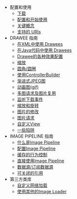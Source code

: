 - 配置和使用
  - [下载](download-fresco.md)
  - [配置和开始使用](configuration.md)
  - [关键概念](concepts.md)
  - [支持的 URIs](supported-uris.md)
- DRAWEE 指南
  - [在XML中使用 Drawees](using-drawees-xml.md)
  - [在Java代码中使用 Drawees](using-drawees-code.md)
  - [Drawee的各种效果配置](drawee-components.md)
  - [缩放](scaling.md)
  - [圆角/圆圈](rounded-corners-and-circles.md)
  - [使用ControllerBuilder](using-controllerbuilder.md)
  - [渐进式JPEG图](progressive-jpegs.md)
  - [动画图(gif)](animations.md)
  - [多图请求及图片复用](requesting-multiple-images.md)
  - [监听下载事件](resizing-rotating.md)
  - [缩放和旋转](resizing-rotating.md)
  - [图片的修改](modifying-image.md)
  - [图片请求](image-requests.md)
  - [自定义View](writing-custom-views.md)
  - [一些陷阱](gotchas.md)
- IMAGE PIPELINE 指南
  - [什么是Image Pipeline](intro-image-pipeline.md)
  - [配置Image Pipeline](configure-image-pipeline.md)
  - [缓存的行为控制](caching.md)
  - [直接使用Image Pipeline](using-image-pipeline.md)
  - [数据源/订阅数据源](datasources-datasubscribers.md)
  - [可关闭的引用](closeable-references.md)
- 第三方类库
  - [自定义网络加载](using-other-network-layers.md)
  - [使用其他的Image Loader](using-other-image-loaders.md)      